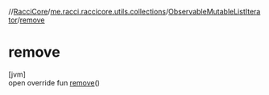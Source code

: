 //[RacciCore](../../../index.md)/[me.racci.raccicore.utils.collections](../index.md)/[ObservableMutableListIterator](index.md)/[remove](remove.md)

# remove

[jvm]\
open override fun [remove](remove.md)()
